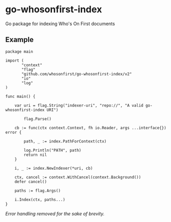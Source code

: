# go-whosonfirst-index

Go package for indexing Who's On First documents

## Example

```
package main

import (
       "context"
       "flag"
       "github.com/whosonfirst/go-whosonfirst-index/v2"
       "io"
       "log"
)

func main() {

	var uri = flag.String("indexer-uri", "repo://", "A valid go-whosonfirst-index URI")
	
     	flag.Parse()
	
	cb := func(ctx context.Context, fh io.Reader, args ...interface{}) error {

		path, _ := index.PathForContext(ctx)

		log.Println("PATH", path)
		return nil
	}

	i, _ := index.NewIndexer(*uri, cb)

	ctx, cancel := context.WithCancel(context.Background())
	defer cancel()

	paths := flag.Args()

	i.Index(ctx, paths...)
}	
```

_Error handling removed for the sake of brevity._
